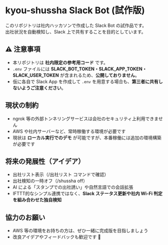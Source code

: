 # kyou-shussha Slack Bot (試作版)

このリポジトリは社内ハッカソンで作成した Slack Bot の試作品です。  
出社状況を自動検知し、Slack 上で共有することを目的としています。  

## ⚠️ 注意事項

- 本リポジトリは **社内限定の参考用コード** です。  
- `.env` ファイルには **SLACK_BOT_TOKEN・SLACK_APP_TOKEN・SLACK_USER_TOKEN** が含まれるため、**公開しておりません**。  
- 仮に各自で Slack App を作成して `.env` を用意する場合も、**第三者に共有しないようご注意ください**。  

## 現状の制約

- ngrok 等の外部トンネリングサービスは会社のセキュリティ上利用できません  
- AWS や社内サーバーなど、常時稼働する環境が必要です  
- 現状は **ローカル実行でのデモ** が可能ですが、本番稼働には追加の環境構築が必要です  

## 将来の発展性（アイデア）

- 出社リスト表示（/出社リスト コマンドで確認）  
- 出社検知の一時オフ（/shussha off）  
- AI による「スタンプでの出社誘い」や自然言語での会話拡張  
- IFTTT的なシンプル連携ではなく、**Slack ステータス更新や社内 Wi-Fi 判定を組み合わせた独自検知**  

## 協力のお願い

- AWS 等の環境をお持ちの方は、ぜひ一緒に完成版を目指しましょう  
- 改良アイデアやフィードバックも歓迎です 🚀  
